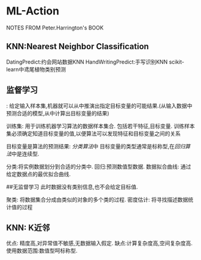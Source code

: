 # ML-Action
NOTES FROM Peter.Harrington's BOOK

## KNN:Nearest Neighbor Classification
DatingPredict:约会网站数据KNN
HandWritingPredict:手写识别KNN
scikit-learn中鸢尾植物类别预测




## 监督学习
: 给定输入样本集,机器就可以从中推演出指定目标变量的可能结果.(从输入数据中预测合适的模型,从中计算出目标变量的结果)


训练集: 用于训练机器学习算法的数据样本集合.
        包括若干特征,目标变量.
        训练样本集必须确定知道目标变量的值,以便算法可以发现特征和目标变量之间的关系
        
   目标变量是算法的预测结果: *分类算法*中 目标变量的类型通常是标称型,在*回归算法*中是连续型.
   
分类:将实例数据划分到合适的分类中.
回归:预测数值型数据. 数据拟合曲线: 通过给定数据点的最优拟合曲线.

##无监督学习
此时数据没有类别信息,也不会给定目标值.

聚类: 将数据集合分成由类似的对象的多个类的过程.
密度估计: 将寻找描述数据统计值的过程

## KNN: K近邻
优点: 精度高,对异常值不敏感,无数据输入假定.
缺点:计算复杂度高,空间复杂度高.
使用数据范围:数值型呵标称型.
